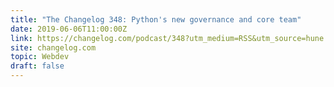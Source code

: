 ```yaml
---
title: "The Changelog 348: Python's new governance and core team"
date: 2019-06-06T11:00:00Z
link: https://changelog.com/podcast/348?utm_medium=RSS&utm_source=hune
site: changelog.com
topic: Webdev
draft: false
---
```

